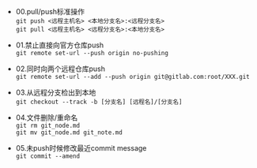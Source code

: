 * 00.pull/push标准操作<br>
`git push <远程主机名> <本地分支名>:<远程分支名>`<br>
`git pull <远程主机名> <远程分支名>:<本地分支名>`

* 01.禁止直接向官方仓库push<br>
`git remote set-url --push origin no-pushing`

* 02.同时向两个远程仓库push<br>
`git remote set-url --add --push origin git@gitlab.com:root/XXX.git`

* 03.从远程分支检出到本地<br>
`git checkout --track -b [分支名] [远程名]/[分支名]`

* 04.文件删除/重命名<br>
`git rm git_node.md`<br>
`git mv git_node.md git_note.md`

* 05.未push时候修改最近commit message<br>
`git commit --amend `
